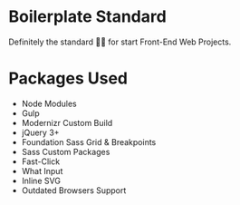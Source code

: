 # Boilerplate Standard
Definitely the standard 👌🏽 for start Front-End Web Projects.

# Packages Used
- Node Modules 
- Gulp 
- Modernizr Custom Build 
- jQuery 3+ 
- Foundation Sass Grid & Breakpoints 
- Sass Custom Packages
- Fast-Click
- What Input
- Inline SVG 
- Outdated Browsers Support
